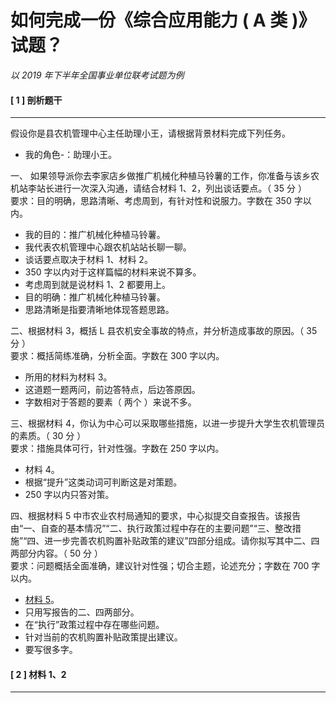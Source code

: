# 如何完成一份《综合应用能力 ( A 类 )》试题？

*以 2019 年下半年全国事业单位联考试题为例*



#### [ 1 ] 剖析题干

------

假设你是县农机管理中⼼主任助理⼩王，请根据背景材料完成下列任务。

- 我的角色-：助理小王。



一、 如果领导派你去李家店乡做推⼴机械化种植⻢铃薯的⼯作，你准备与该乡农机站李站⻓进⾏⼀次深⼊沟通，请结合材料 1、2，列出谈话要点。（ 35 分 ） <br>
要求：⽬的明确，思路清晰、考虑周到，有针对性和说服⼒。字数在 350 字以内。

- 我的目的：推广机械化种植马铃薯。
- 我代表农机管理中心跟农机站站长聊一聊。
- 谈话要点取决于材料 1、材料 2。
-  350 字以内对于这样篇幅的材料来说不算多。
- 考虑周到就是说材料 1、2 都要用上。
- 目的明确：推广机械化种植马铃薯。
- 思路清晰是指要清晰地体现答题思路。



二、根据材料 3，概括 L 县农机安全事故的特点，并分析造成事故的原因。（ 35 分 ） <br>
要求：概括简练准确，分析全⾯。字数在 300 字以内。

- 所用的材料为材料 3。
- 这道题一题两问，前边答特点，后边答原因。
- 字数相对于答题的要素（ 两个 ）来说不多。



三、根据材料 4，你认为中⼼可以采取哪些措施，以进⼀步提升⼤学⽣农机管理员的素质。（ 30 分 ） <br>
要求：措施具体可⾏，针对性强。字数在 250 字以内。

- 材料 4。
- 根据“提升”这类动词可判断这是对策题。
- 250 字以内只答对策。



四、根据材料 5 中市农业农村局通知的要求，中⼼拟提交⾃查报告。该报告由“⼀、⾃查的基本情况”“⼆、执⾏政策过程中存在的主要问题”“三、整改措施”“四、进⼀步完善农机购置补贴政策的建议”四部分组成。请你拟写其中⼆、四两部分内容。（ 50 分 ）<br>
 要求：问题概括全⾯准确，建议针对性强；切合主题，论述充分；字数在 700 字以内。

- <u>材料 5</u>。
- 只用写报告的二、四两部分。
- 在“执行”政策过程中存在哪些问题。
- 针对当前的农机购置补贴政策提出建议。
- 要写很多字。



#### [ 2 ] 材料 1、2

------

